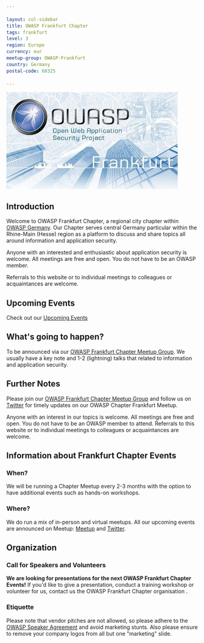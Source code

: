 ```yaml
---

layout: col-sidebar
title: OWASP Frankfurt Chapter
tags: frankfurt
level: 3
region: Europe
currency: eur
meetup-group: OWASP-Frankfurt
country: Germany
postal-code: 60325

---
```


![OWASP Frankfurt Chapter Logo](assets/OWASP_Frankfurt_Logo.png)

## Introduction

Welcome to OWASP Frankfurt Chapter, a regional city chapter within [OWASP Germany](https://owasp.org/www-chapter-germany/). Our Chapter serves central Germany particular within the Rhine-Main (Hesse) region as a platform to discuss and share topics all around information and application security.

Anyone with an interested and enthusiastic about application security is welcome. All meetings are free and open. You do not have to be an OWASP member.

Referrals to this website or to individual meetings to colleagues or acquaintances are welcome.

## Upcoming Events 

Check out our [Upcoming Events](https://owasp.org/www-chapter-frankfurt#div-nextevent)

## What's going to happen?
To be announced via our [OWASP Frankfurt Chapter Meetup Group](https://www.meetup.com/OWASP-Frankfurt).
We usually have a key note and 1-2 (lightning) talks that related to information and application security.

## Further Notes
Please join our [OWASP Frankfurt Chapter Meetup Group](https://www.meetup.com/OWASP-Frankfurt) and follow us on [Twitter](https://twitter.com/owasp_frankfurt) for timely updates on our OWASP Chapter Frankfurt Meetup.

Anyone with an interest in our topics is welcome. All meetings are free and open. You do not have to be an OWASP member to attend. Referrals to this website or to individual meetings to colleagues or acquaintances are welcome.

## Information about Frankfurt Chapter Events

### When?
We will be running a Chapter Meetup every 2-3 months with the option to have additional events such as hands-on workshops. 

### Where?
We do run a mix of in-person and virtual meetups. All our upcoming events are announced on Meetup: [Meetup](http://www.meetup.com/OWASP-Frankfurt) and [Twitter](https://twitter.com/owasp_frankfurt). 

## Organization

### Call for Speakers and Volunteers

**We are looking for presentations for the next OWASP Frankfurt Chapter Events!** If you'd like to give a presentation, conduct a training workshop or volunteer for us, contact us the OWASP Frankfurt Chapter organisation .

### Etiquette
Please note that vendor pitches are not allowed, so please adhere to the [OWASP Speaker Agreement](https://owasp.org/www-policy/legal/speaker-agreement) and avoid marketing stunts. Also please ensure to remove your company logos from all but one "marketing" slide.
